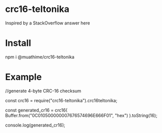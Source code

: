 # crc16-teltonika
Inspired by a StackOverflow answer here
# Install
npm i @muathime/crc16-teltonika

# Example
//generate 4-byte CRC-16 checksum

const crc16 = require("crc16-teltonika").crc16teltonika;

const generated_cr16 = crc16(
  Buffer.from("0C010500000007676574696E666F01", "hex")
).toString(16);

console.log(generated_cr16);
